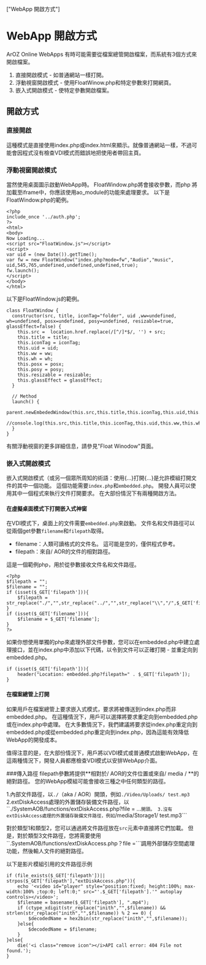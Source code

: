 ["WebApp 開啟方式"]
# WebApp 開啟方式
ArOZ Online WebApps 有時可能需要從檔案總管開啟檔案，而系統有3個方式來開啟檔案。

1. 直接開啟模式 - 如普通網站一樣打開。
2. 浮動視窗開啟模式 - 使用FloatWinow.php和特定參數來打開網頁。
3. 嵌入式開啟模式 - 使特定參數開啟檔案。

## 開啟方式
### 直接開啟
這種模式是直接使用index.php或index.html來顯示。就像普通網站一樣，不過可能會因程式沒有檢查VDI模式而錯誤地把使用者帶回主頁。

### 浮動視窗開啟模式
當然使用桌面圖示啟動WebApp時。 FloatWindow.php將會接收參數，而php 將加載至iframe中，你應該使用ao_module的功能來處理要求。
以下是FloatWindow.php的範例。 

```
<?php
include_once '../auth.php';
?>
<html>
<body>
Now Loading...
<script src="FloatWindow.js"></script>
<script>
var uid = (new Date()).getTime();
var fw = new FloatWindow("index.php?mode=fw","Audio","music", uid,545,765,undefined,undefined,undefined,true);
fw.launch();
</script>
</body>
</html>
```

以下是FloatWindow.js的範例。 

```
class FloatWindow {
  constructor(src, title, iconTag="folder", uid ,ww=undefined, wh=undefined, posx=undefined, posy=undefined, resizable=true, glassEffect=false) {
	this.src =  location.href.replace(/[^/]*$/, '') + src;
	this.title = title;
	this.iconTag = iconTag;
	this.uid = uid;
    this.ww = ww;
    this.wh = wh;
	this.posx = posx;
	this.posy = posy;
	this.resizable = resizable;
	this.glassEffect = glassEffect;
  }
  
  // Method
  launch() {
    parent.newEmbededWindow(this.src,this.title,this.iconTag,this.uid,this.ww,this.wh,this.posx,this.posy,this.resizable,this.glassEffect);
	//console.log(this.src,this.title,this.iconTag,this.uid,this.ww,this.wh,this.posx,this.posy,this.resizable,this.glassEffect);
  }
}
```

有關浮動視窗的更多詳細信息，請參見"Float Winodow"頁面。

### 嵌入式開啟模式
嵌入式開啟模式（或另一個眾所周知的術語：使用{...}打開{...}是允許模組打開文件的其中一個功能。
這個功能需要```index.php```和```embedded.php```。 開發人員可以使用其中一個程式來執行文件打開要求。 在大部份情況下有兩種開啟方法。

#### 在虛擬桌面模式下打開嵌入式神窗

在VDI模式下，桌面上的文件需要```embedded.php```來啟動。
文件名和文件路徑可以從兩個get參數```filename```和```filepath```取得。

 -  filename：人類可讀格式的文件名。 這可能是空的，僅供程式參考。
 -  filepath：來自/ AOR的文件的相對路徑。

這是一個範例php，用於從參數接收文件名和文件路徑。

```
<?php
$filepath = "";
$filename = "";
if (isset($_GET['filepath'])){
	$filepath = str_replace("./","",str_replace("../","",str_replace("\\","/",$_GET['filepath'])));
}
if (isset($_GET['filename'])){
	$filename = $_GET['filename'];
}
?>
```

如果你想使用單獨的php來處理外部文件參數，您可以在embedded.php中建立處理接口，並在index.php中添加以下代碼，以令到文件可以正確打開 - 並重定向到embedded.php。

```
if (isset($_GET['filepath'])){
	header("Location: embedded.php?filepath=" . $_GET['filepath']);
}

```

#### 在檔案總管上打開
如果用戶在檔案總管上要求嵌入式模式，要求將被傳送到index.php而非embedded.php。 在這種情況下，用戶可以選擇將要求重定向到embedded.php或在index.php中處理。 在大多數情況下，我們建議將要求從index.php重定向到embedded.php或從embedded.php重定向到index.php，因為這能有效降低WebApp的開發成本。

值得注意的是，在大部份情況下，用戶將以VDI模式或普通模式啟動WebApp，在這兩種情況下，開發人員都應檢查VDI模式以安排WebApp介面。

###傳入路徑
filepath參數將提供**相對於/ AOR的文件位置或來自/ media / **的絕對路徑。 您的WebApp模組可能會接收三種之中任何類型的路徑。

1.內部文件路徑，以```./```（aka / AOR）開頭，例如```./Video/Uploads/ test.mp3```
2.extDiskAccess處理的外置儲存裝備文件路徑，以``./SystemAOB/functions/extDiskAccess.php?file = ...```開頭。
3.沒有extDiskAccess處理的外置儲存裝備文件路徑，例如```/media/Storage1/ test.mp3```

對於類型1和類型2，您可以通過將文件路徑放在```src```元素中直接將它們加載。
但是，對於類型3文件路徑，您將需要使用``.SystemAOB/functions/extDiskAccess.php？file =```調用外部儲存空間處理功能，然後輸人文件的絕對路徑。

以下是影片模組引用的文件路徑示例

```
if (file_exists($_GET['filepath'])|| strpos($_GET['filepath'],"extDiskAccess.php")){
	echo '<video id="player" style="position:fixed; height:100%; max-width:100% ;top:0; left:0;" src="'.$_GET['filepath'].'" autoplay controls></video>';
	$filename = basename($_GET['filepath'], ".mp4");
	if (ctype_xdigit(str_replace("inith","",$filename)) && strlen(str_replace("inith","",$filename)) % 2 == 0) {
		$decodedName = hex2bin(str_replace("inith","",$filename));
	}else{
		$decodedName = $filename;
	}
}else{
	die('<i class="remove icon"></i>API call error: 404 File not found.');
}
```

